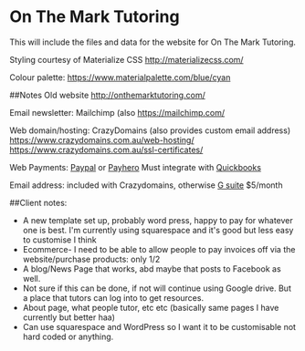 # On The Mark Tutoring

This will include the files and data for the website for On The Mark Tutoring.

Styling courtesy of Materialize CSS 
http://materializecss.com/

Colour palette:
https://www.materialpalette.com/blue/cyan


##Notes
Old website
http://onthemarktutoring.com/

Email newsletter: Mailchimp (also 
https://mailchimp.com/

Web domain/hosting: CrazyDomains (also provides custom email address)
https://www.crazydomains.com.au/web-hosting/
https://www.crazydomains.com.au/ssl-certificates/

Web Payments: [Paypal](https://www.paypal.com/au/webapps/mpp/paypal-seller-fees) or [Payhero](https://payhero.co/au/)
Must integrate with [Quickbooks](https://www.intuit.com.au/features/)

Email address: included with Crazydomains, otherwise [G suite](https://gsuite.google.com/intl/en_au/pricing.html) $5/month



##Client notes:
- A new template set up, probably word press, happy to pay for whatever one is best. I'm currently using squarespace and it's good but less easy to customise I think
- Ecommerce- I need to be able to allow people to pay invoices off via the website/purchase products: only 1/2
- A blog/News Page that works, abd maybe that posts to Facebook as well. 
- Not sure if this can be done, if not will continue using Google drive. But a place that tutors can log into to get resources. 
- About page, what people tutor, etc etc (basically same pages I have currently but better haa)
- Can use squarespace and WordPress so I want it to be customisable not hard coded or anything.

